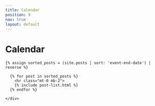 ```yaml
---
title: Calendar
position: 9
nav: true
layout: default
---
```


<div class="container">

  <div class="clearfix spacer"></div>

  <h1 class="page-title mb-2">Calendar</h1>

  <div class="clearfix spacer"></div>

  <div class="row">
    <div class="col-sm-10 col-lg-9">
    
    
    {% assign sorted_posts = (site.posts | sort: 'event-end-date') | reverse %}

      {% for post in sorted_posts %}
        <hr class="mt-0 mb-2">
        {% include post-list.html %}
      {% endfor %}

    </div>
  </div>

</div>

<div class="spacer clearfix"></div>
<div class="spacer clearfix"></div>
